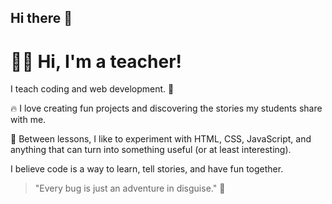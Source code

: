 ## Hi there 👋

# 👨‍🏫 Hi, I'm a teacher!

I teach coding and web development. 🧱

🔥 I love creating fun projects and discovering the stories my students share with me. 

🚀 Between lessons, I like to experiment with HTML, CSS, JavaScript, and anything that can turn into something useful (or at least interesting).

I believe code is a way to learn, tell stories, and have fun together.

> "Every bug is just an adventure in disguise." 🐞
<!--
**federicoImmeLav/federicoImmeLav** is a ✨ _special_ ✨ repository because its `README.md` (this file) appears on your GitHub profile.

Here are some ideas to get you started:

- 🔭 I’m currently working on ...
- 🌱 I’m currently learning ...
- 👯 I’m looking to collaborate on ...
- 🤔 I’m looking for help with ...
- 💬 Ask me about ...
- 📫 How to reach me: ...
- 😄 Pronouns: ...
- ⚡ Fun fact: ...
-->
